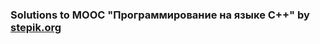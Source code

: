 ### Solutions to MOOC "Программирование на языке C++" by [stepik.org](hhttps://stepik.org/course/7)
